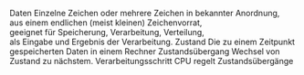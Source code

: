 Daten
	Einzelne Zeichen oder mehrere Zeichen in bekannter Anordnung,  
	aus einem endlichen (meist kleinen) Zeichenvorrat,  
	geeignet für Speicherung, Verarbeitung, Verteilung,  
	als Eingabe und Ergebnis der Verarbeitung.
Zustand
	Die zu einem Zeitpunkt gespeicherten Daten in einem Rechner
Zustandsübergang
	Wechsel von Zustand zu nächstem. Verarbeitungsschritt
	CPU regelt Zustandsübergänge


